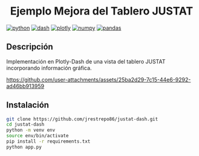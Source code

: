 <h1 align='center'>Ejemplo Mejora del Tablero JUSTAT</h1>

[![python](https://img.shields.io/badge/Python-3.10.12-3776AB.svg?style=flat&logo=python&logoColor=white)](https://www.python.org)
[![dash](https://img.shields.io/badge/Dash-2.17-4D77CF.svg?style=flat&logo=dash)](https://numpy.org/)
[![plotly](https://img.shields.io/badge/Plotly-5.21.0-4D77CF.svg?style=flat&logo=plotly)](https://numpy.org/)
[![numpy](https://img.shields.io/badge/Numpy-1.25.0-4D77CF.svg?style=flat&logo=numpy)](https://numpy.org/)
[![pandas](https://img.shields.io/badge/Pandas-1.4.3-4D77CF.svg?style=flat&logo=pandas)](https://pandas.pydata.org/)

## Descripción

Implementación en Plotly-Dash de una vista del tablero JUSTAT incorporando información gráfica.

<https://github.com/user-attachments/assets/25ba2d29-7c15-44e6-9292-ad46bb913959>

## Instalación

```bash
git clone https://github.com/jrestrepo86/justat-dash.git
cd justat-dash
python -m venv env
source env/bin/activate
pip install -r requirements.txt
python app.py
```
